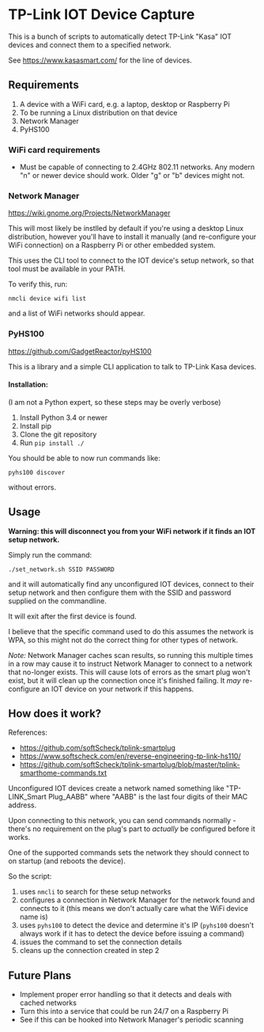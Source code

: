 # TP-Link IOT Device Capture

This is a bunch of scripts to automatically detect TP-Link "Kasa" IOT devices and connect them to a specified network.

See https://www.kasasmart.com/ for the line of devices.

## Requirements

1. A device with a WiFi card, e.g. a laptop, desktop or Raspberry Pi
2. To be running a Linux distribution on that device
3. Network Manager
4. PyHS100

### WiFi card requirements

* Must be capable of connecting to 2.4GHz 802.11 networks. Any modern "n" or newer device should work. Older "g" or "b" devices might not.

### Network Manager

https://wiki.gnome.org/Projects/NetworkManager

This will most likely be instlled by default if you're using a desktop Linux distribution, however you'll have to install it manually (and re-configure your WiFi connection) on a Raspberry Pi or other embedded system.

This uses the CLI tool to connect to the IOT device's setup network, so that tool must be available in your PATH.

To verify this, run:

```
nmcli device wifi list
```

and a list of WiFi networks should appear.

### PyHS100

https://github.com/GadgetReactor/pyHS100

This is a library and a simple CLI application to talk to TP-Link Kasa devices.

#### Installation:

(I am not a Python expert, so these steps may be overly verbose)

1. Install Python 3.4 or newer
2. Install pip
3. Clone the git repository
4. Run `pip install ./`

You should be able to now run commands like:

```
pyhs100 discover
```

without errors.


## Usage

**Warning: this will disconnect you from your WiFi network if it finds an IOT setup network.**

Simply run the command:

```
./set_network.sh SSID PASSWORD
```

and it will automatically find any unconfigured IOT devices, connect to their setup network and then configure them with the SSID and password supplied on the commandline.

It will exit after the first device is found.

I believe that the specific command used to do this assumes the network is WPA, so this might not do the correct thing for other types of network.

*Note:* Network Manager caches scan results, so running this multiple times in a row may cause it to instruct Network Manager to connect to a network that no-longer exists. This will cause lots of errors as the smart plug won't exist, but it will clean up the connection once it's finished failing. It _may_ re-configure an IOT device on your network if this happens.

## How does it work?

References:
* https://github.com/softScheck/tplink-smartplug
* https://www.softscheck.com/en/reverse-engineering-tp-link-hs110/
* https://github.com/softScheck/tplink-smartplug/blob/master/tplink-smarthome-commands.txt

Unconfigured IOT devices create a network named something like "TP-LINK_Smart Plug_AABB" where "AABB" is the last four digits of their MAC address.

Upon connecting to this network, you can send commands normally - there's no requirement on the plug's part to _actually_ be configured before it works.

One of the supported commands sets the network they should connect to on startup (and reboots the device).

So the script:
1. uses `nmcli` to search for these setup networks
2. configures a connection in Network Manager for the network found and connects to it (this means we don't actually care what the WiFi device name is)
3. uses `pyhs100` to detect the device and determine it's IP (`pyhs100` doesn't always work if it has to detect the device before issuing a command)
4. issues the command to set the connection details
5. cleans up the connection created in step 2

## Future Plans

* Implement proper error handling so that it detects and deals with cached networks
* Turn this into a service that could be run 24/7 on a Raspberry Pi
* See if this can be hooked into Network Manager's periodic scanning
